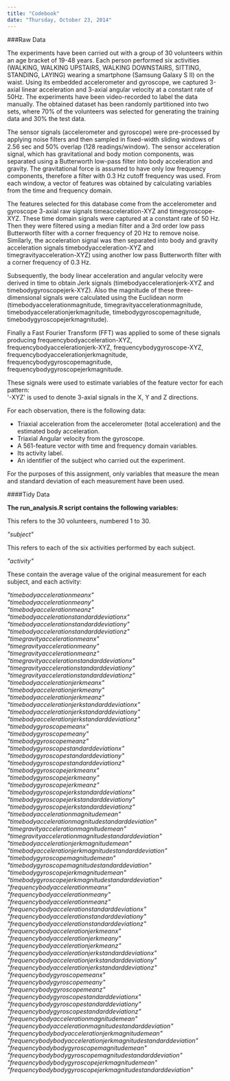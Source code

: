 ```yaml
---
title: "Codebook"
date: "Thursday, October 23, 2014"
---
```



###Raw Data


The experiments have been carried out with a group of 30 volunteers within an age bracket of 19-48 years. Each person performed six activities (WALKING, WALKING UPSTAIRS, WALKING DOWNSTAIRS, SITTING, STANDING, LAYING) wearing a smartphone (Samsung Galaxy S II) on the waist. Using its embedded accelerometer and gyroscope, we captured 3-axial linear acceleration and 3-axial angular velocity at a constant rate of 50Hz. The experiments have been video-recorded to label the data manually. The obtained dataset has been randomly partitioned into two sets, where 70% of the volunteers was selected for generating the training data and 30% the test data. 

The sensor signals (accelerometer and gyroscope) were pre-processed by applying noise filters and then sampled in fixed-width sliding windows of 2.56 sec and 50% overlap (128 readings/window). The sensor acceleration signal, which has gravitational and body motion components, was separated using a Butterworth low-pass filter into body acceleration and gravity. The gravitational force is assumed to have only low frequency components, therefore a filter with 0.3 Hz cutoff frequency was used. From each window, a vector of features was obtained by calculating variables from the time and frequency domain. 

The features selected for this database come from the accelerometer and gyroscope 3-axial raw signals timeacceleration-XYZ and timegyroscope-XYZ. These time domain signals were captured at a constant rate of 50 Hz. Then they were filtered using a median filter and a 3rd order low pass Butterworth filter with a corner frequency of 20 Hz to remove noise. Similarly, the acceleration signal was then separated into body and gravity acceleration signals timebodyacceleration-XYZ and timegravityacceleration-XYZ) using another low pass Butterworth filter with a corner frequency of 0.3 Hz. 

Subsequently, the body linear acceleration and angular velocity were derived in time to obtain Jerk signals (timebodyaccelerationjerk-XYZ  and timebodygyroscopejerk-XYZ). Also the magnitude of these three-dimensional signals were calculated using the Euclidean norm (timebodyaccelerationmagnitude, timegravityaccelerationmagnitude, timebodyaccelerationjerkmagnitude, timebodygyroscopemagnitude, timebodygyroscopejerkmagnitude). 

Finally a Fast Fourier Transform (FFT) was applied to some of these signals producing frequencybodyacceleration-XYZ, frequencybodyaccelerationjerk-XYZ, frequencybodygyroscope-XYZ, frequencybodyaccelerationjerkmagnitude, frequencybodygyroscopemagnitude, frequencybodygyroscopejerkmagnitude.  

These signals were used to estimate variables of the feature vector for each pattern:  
'-XYZ' is used to denote 3-axial signals in the X, Y and Z directions.

For each observation, there is the following data:

- Triaxial acceleration from the accelerometer (total acceleration) and the estimated body acceleration.
- Triaxial Angular velocity from the gyroscope. 
- A 561-feature vector with time and frequency domain variables. 
- Its activity label. 
- An identifier of the subject who carried out the experiment.

For the purposes of this assignment, only variables that measure the mean and standard deviation of each measurement have been used.



####Tidy Data


**The run_analysis.R script contains the following variables:**

This refers to the 30 volunteers, numbered 1 to 30.

*"subject"*

This refers to each of the six activities performed by each subject.

*"activity"*

These contain the average value of the original measurement for each subject, and each activity:

*"timebodyaccelerationmeanx"                                  
"timebodyaccelerationmeany"                                  
"timebodyaccelerationmeanz"                                  
"timebodyaccelerationstandarddeviationx"                     
"timebodyaccelerationstandarddeviationy"                     
"timebodyaccelerationstandarddeviationz"                     
"timegravityaccelerationmeanx"                               
"timegravityaccelerationmeany"                               
"timegravityaccelerationmeanz"                               
"timegravityaccelerationstandarddeviationx"                  
"timegravityaccelerationstandarddeviationy"                  
"timegravityaccelerationstandarddeviationz"                  
"timebodyaccelerationjerkmeanx"                              
"timebodyaccelerationjerkmeany"                              
"timebodyaccelerationjerkmeanz"                              
"timebodyaccelerationjerkstandarddeviationx"                 
"timebodyaccelerationjerkstandarddeviationy"                 
"timebodyaccelerationjerkstandarddeviationz"                 
"timebodygyroscopemeanx"                                     
"timebodygyroscopemeany"                                     
"timebodygyroscopemeanz"                                     
"timebodygyroscopestandarddeviationx"                        
"timebodygyroscopestandarddeviationy"                        
"timebodygyroscopestandarddeviationz"                        
"timebodygyroscopejerkmeanx"                                 
"timebodygyroscopejerkmeany"                                 
"timebodygyroscopejerkmeanz"                                 
"timebodygyroscopejerkstandarddeviationx"                    
"timebodygyroscopejerkstandarddeviationy"                    
"timebodygyroscopejerkstandarddeviationz"                    
"timebodyaccelerationmagnitudemean"                          
"timebodyaccelerationmagnitudestandarddeviation"             
"timegravityaccelerationmagnitudemean"                       
"timegravityaccelerationmagnitudestandarddeviation"          
"timebodyaccelerationjerkmagnitudemean"                      
"timebodyaccelerationjerkmagnitudestandarddeviation"         
"timebodygyroscopemagnitudemean"                             
"timebodygyroscopemagnitudestandarddeviation"                
"timebodygyroscopejerkmagnitudemean"                         
"timebodygyroscopejerkmagnitudestandarddeviation"            
"frequencybodyaccelerationmeanx"                             
"frequencybodyaccelerationmeany"                             
"frequencybodyaccelerationmeanz"                             
"frequencybodyaccelerationstandarddeviationx"                
"frequencybodyaccelerationstandarddeviationy"                
"frequencybodyaccelerationstandarddeviationz"                
"frequencybodyaccelerationjerkmeanx"                         
"frequencybodyaccelerationjerkmeany"                         
"frequencybodyaccelerationjerkmeanz"                         
"frequencybodyaccelerationjerkstandarddeviationx"            
"frequencybodyaccelerationjerkstandarddeviationy"            
"frequencybodyaccelerationjerkstandarddeviationz"            
"frequencybodygyroscopemeanx"                                
"frequencybodygyroscopemeany"                                
"frequencybodygyroscopemeanz"                                
"frequencybodygyroscopestandarddeviationx"                   
"frequencybodygyroscopestandarddeviationy"                   
"frequencybodygyroscopestandarddeviationz"                   
"frequencybodyaccelerationmagnitudemean"                     
"frequencybodyaccelerationmagnitudestandarddeviation"        
"frequencybodybodyaccelerationjerkmagnitudemean"             
"frequencybodybodyaccelerationjerkmagnitudestandarddeviation"
"frequencybodybodygyroscopemagnitudemean"                    
"frequencybodybodygyroscopemagnitudestandarddeviation"       
"frequencybodybodygyroscopejerkmagnitudemean"                
"frequencybodybodygyroscopejerkmagnitudestandarddeviation"*